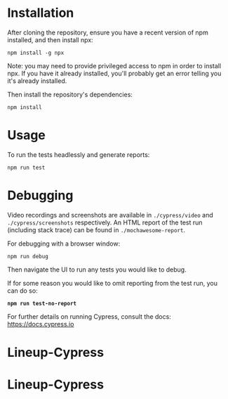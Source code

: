# Installation
After cloning the repository, ensure you have a recent version of npm installed, and then install npx:

`npm install -g npx`

Note: you may need to provide privileged access to npm in order to install npx. If you have it already installed, you'll probably get an error telling you it's already installed.

Then install the repository's dependencies:

`npm install`

# Usage
To run the tests headlessly and generate reports:

`npm run test`

# Debugging
Video recordings and screenshots are available in `./cypress/video` and `./cypress/screenshots` respectively. An HTML report of the test run (including stack trace) can be found in `./mochawesome-report`.

For debugging with a browser window:

`npm run debug`

Then navigate the UI to run any tests you would like to debug.

If for some reason you would like to omit reporting from the test run, you can do so:


**`npm run test-no-report`**



For further details on running Cypress, consult the docs: https://docs.cypress.io
# Lineup-Cypress
# Lineup-Cypress
